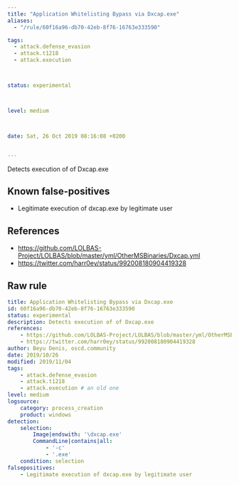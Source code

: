 ```yaml
---
title: "Application Whitelisting Bypass via Dxcap.exe"
aliases:
  - "/rule/60f16a96-db70-42eb-8f76-16763e333590"

tags:
  - attack.defense_evasion
  - attack.t1218
  - attack.execution



status: experimental



level: medium



date: Sat, 26 Oct 2019 08:16:08 +0200


---
```


Detects execution of of Dxcap.exe

<!--more-->


## Known false-positives

* Legitimate execution of dxcap.exe by legitimate user



## References

* https://github.com/LOLBAS-Project/LOLBAS/blob/master/yml/OtherMSBinaries/Dxcap.yml
* https://twitter.com/harr0ey/status/992008180904419328


## Raw rule
```yaml
title: Application Whitelisting Bypass via Dxcap.exe
id: 60f16a96-db70-42eb-8f76-16763e333590
status: experimental
description: Detects execution of of Dxcap.exe
references:
    - https://github.com/LOLBAS-Project/LOLBAS/blob/master/yml/OtherMSBinaries/Dxcap.yml
    - https://twitter.com/harr0ey/status/992008180904419328
author: Beyu Denis, oscd.community
date: 2019/10/26
modified: 2019/11/04
tags:
    - attack.defense_evasion
    - attack.t1218
    - attack.execution # an old one
level: medium
logsource:
    category: process_creation
    product: windows
detection:
    selection:
        Image|endswith: '\dxcap.exe'
        CommandLine|contains|all:
            - '-c'
            - '.exe'
    condition: selection
falsepositives:
    - Legitimate execution of dxcap.exe by legitimate user

```
